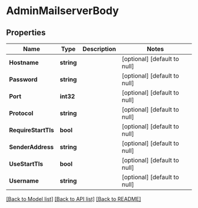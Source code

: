 # AdminMailserverBody

## Properties
Name | Type | Description | Notes
------------ | ------------- | ------------- | -------------
**Hostname** | **string** |  | [optional] [default to null]
**Password** | **string** |  | [optional] [default to null]
**Port** | **int32** |  | [optional] [default to null]
**Protocol** | **string** |  | [optional] [default to null]
**RequireStartTls** | **bool** |  | [optional] [default to null]
**SenderAddress** | **string** |  | [optional] [default to null]
**UseStartTls** | **bool** |  | [optional] [default to null]
**Username** | **string** |  | [optional] [default to null]

[[Back to Model list]](../README.md#documentation-for-models) [[Back to API list]](../README.md#documentation-for-api-endpoints) [[Back to README]](../README.md)

